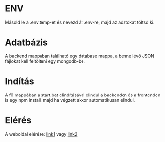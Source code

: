 # ENV
Másold le a .env.temp-et és nevezd át .env-re, majd az adatokat töltsd ki.
# Adatbázis
A backend mappában található egy database mappa, a benne lévő JSON fájlokat kell feltölteni egy mongodb-be.
# Indítás
A fő mappában a start.bat elindításával elindul a backenden és a frontenden is egy npm install, majd ha végzett akkor automatikusan elindul.
# Elérés
A weboldal elérése: [link1](http://localhost:4200) vagy [link2](http://127.0.0.1:4200)
